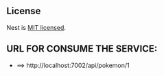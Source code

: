 ## License

Nest is [MIT licensed](LICENSE).

## URL FOR CONSUME THE SERVICE:

- ==> http://localhost:7002/api/pokemon/1
